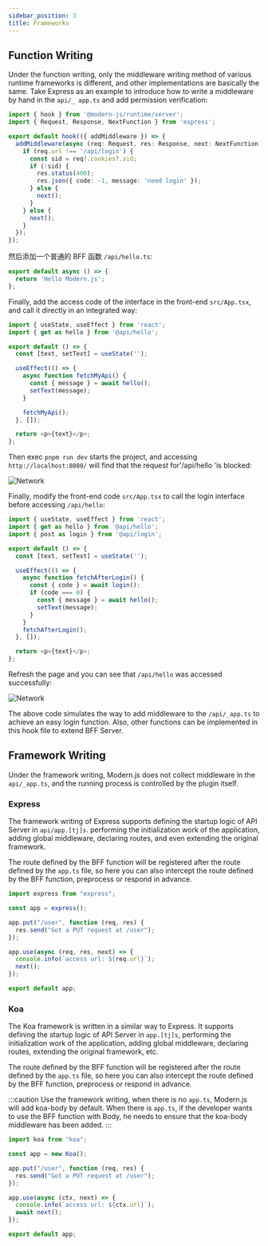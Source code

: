 ```yaml
---
sidebar_position: 3
title: Frameworks
---
```


## Function Writing

Under the function writing, only the middleware writing method of various runtime frameworks is different, and other implementations are basically the same. Take Express as an example to introduce how to write a middleware by hand in the `api/_ app.ts` and add permission verification:

```ts
import { hook } from '@modern-js/runtime/server';
import { Request, Response, NextFunction } from 'express';

export default hook(({ addMiddleware }) => {
  addMiddleware(async (req: Request, res: Response, next: NextFunction) => {
    if (req.url !== '/api/login') {
      const sid = req?.cookies?.sid;
      if (!sid) {
        res.status(400);
        res.json({ code: -1, message: 'need login' });
      } else {
        next();
      }
    } else {
      next();
    }
  });
});
```

然后添加一个普通的 BFF 函数 `/api/hello.ts`:

```ts
export default async () => {
  return 'Hello Modern.js';
};
```

Finally, add the access code of the interface in the front-end `src/App.tsx`, and call it directly in an integrated way:

```ts
import { useState, useEffect } from 'react';
import { get as hello } from '@api/hello';

export default () => {
  const [text, setText] = useState('');

  useEffect(() => {
    async function fetchMyApi() {
      const { message } = await hello();
      setText(message);
    }

    fetchMyApi();
  }, []);

  return <p>{text}</p>;
};
```

Then exec `pnpm run dev` starts the project, and accessing `http://localhost:8080/` will find that the request for'/api/hello 'is blocked:

![Network](https://lf3-static.bytednsdoc.com/obj/eden-cn/aphqeh7uhohpquloj/modern-js/docs/network2.png)

Finally, modify the front-end code `src/App.tsx` to call the login interface before accessing `/api/hello`:

```ts
import { useState, useEffect } from 'react';
import { get as hello } from '@api/hello';
import { post as login } from '@api/login';

export default () => {
  const [text, setText] = useState('');

  useEffect(() => {
    async function fetchAfterLogin() {
      const { code } = await login();
      if (code === 0) {
        const { message } = await hello();
        setText(message);
      }
    }
    fetchAfterLogin();
  }, []);

  return <p>{text}</p>;
};
```

Refresh the page and you can see that `/api/hello` was accessed successfully:

![Network](https://lf3-static.bytednsdoc.com/obj/eden-cn/aphqeh7uhohpquloj/modern-js/docs/network3.png)

The above code simulates the way to add middleware to the `/api/_app.ts` to achieve an easy login function. Also, other functions can be implemented in this hook file to extend BFF Server.

## Framework Writing

Under the framework writing, Modern.js does not collect middleware in the `api/_app.ts`, and the running process is controlled by the plugin itself.

### Express

The framework writing of Express supports defining the startup logic of API Server in `api/app.[tj]s`. performing the initialization work of the application, adding global middleware, declaring routes, and even extending the original framework.

The route defined by the BFF function will be registered after the route defined by the `app.ts` file, so here you can also intercept the route defined by the BFF function, preprocess or respond in advance.

```ts title="api/app.ts"
import express from "express";

const app = express();

app.put("/user", function (req, res) {
  res.send("Got a PUT request at /user");
});

app.use(async (req, res, next) => {
  console.info(`access url: ${req.url}`);
  next();
});

export default app;
```

### Koa

The Koa framework is written in a similar way to Express. It supports defining the startup logic of API Server in `app.[tj]s`, performing the initialization work of the application, adding global middleware, declaring routes, extending the original framework, etc.

The route defined by the BFF function will be registered after the route defined by the `app.ts` file, so here you can also intercept the route defined by the BFF function, preprocess or respond in advance.

:::caution
Use the framework writing, when there is no `app.ts`, Modern.js will add koa-body by default. When there is `app.ts`, if the developer wants to use the BFF function with Body, he needs to ensure that the koa-body middleware has been added.
:::

```ts title=api/app.ts
import koa from "koa";

const app = new Koa();

app.put("/user", function (req, res) {
  res.send("Got a PUT request at /user");
});

app.use(async (ctx, next) => {
  console.info(`access url: ${ctx.url}`);
  await next();
});

export default app;
```
